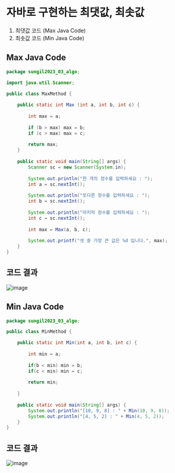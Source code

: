 # 자바로 구현하는 최댓값, 최솟값

1. 최댓값 코드 (Max Java Code)
2. 최솟값 코드 (Min Java Code)

## Max Java Code
```java
package sungil2023_03_algo;

import java.util.Scanner;

public class MaxMethod {
	
	public static int Max (int a, int b, int c) {
		
		int max = a;
		
		if (b > max) max = b;
		if (c > max) max = c;
		
		return max;
	}
	
	public static void main(String[] args) {
		Scanner sc = new Scanner(System.in);
		
		System.out.println("한 개의 정수를 입력하세요 : ");
		int a = sc.nextInt();
		
		System.out.println("또다른 정수를 입력하세요 : ");
		int b = sc.nextInt();
		
		System.out.println("마지막 정수를 입력하세요 : ");
		int c = sc.nextInt();	
		
		int max = Max(a, b, c);
		
		System.out.printf("셋 중 가장 큰 값은 %d 입니다.", max);
	}
}
```
## 코드 결과
![image](https://user-images.githubusercontent.com/107795830/223637478-1c3d473f-38f0-4c49-b8a6-7004c85f4d2a.png)

## Min Java Code
```java
package sungil2023_03_algo;

public class MinMethod {

	public static int Min(int a, int b, int c) {
		
		int min = a;
		
		if(b < min) min = b;
		if(c < min) min = c;
		
		return min;
		
	}
	
	public static void main(String[] args) {
		System.out.println("[10, 9, 8] : " + Min(10, 9, 8));
		System.out.println("[4, 5, 2] : " + Min(4, 5, 2));
	}
}
```

## 코드 결과
![image](https://user-images.githubusercontent.com/107795830/223638136-ce00c6c0-1421-456d-9d70-9c38eff767a2.png)

